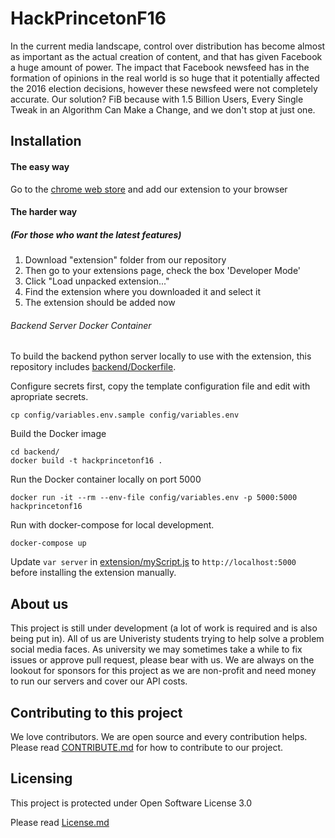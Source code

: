 # HackPrincetonF16

In the current media landscape, control over distribution has become almost as important as the actual creation of content, and that has given Facebook a huge amount of power. The impact that Facebook newsfeed has in the formation of opinions in the real world is so huge that it potentially affected the 2016 election decisions, however these newsfeed were not completely accurate. Our solution? FiB because with 1.5 Billion Users, Every Single Tweak in an Algorithm Can Make a Change, and we don't stop at just one.

## Installation
#### The easy way
Go to the [chrome web store](https://chrome.google.com/webstore/detail/project-fib/njfkbbdphllgkbdomopoiibhdkkohnbf "Chrome Web Store") and add our extension to your browser
#### The harder way
##### (For those who want the latest features)
1. Download "extension" folder from our repository
2. Then go to your extensions page, check the box 'Developer Mode'
3. Click "Load unpacked extension..."
4. Find the extension where you downloaded it and select it
5. The extension should be added now

###### Backend Server Docker Container
To build the backend python server locally to use with the extension, this repository includes [backend/Dockerfile](backend/Dockerfile).


Configure secrets first, copy the template configuration file and edit
with apropriate secrets.
```
cp config/variables.env.sample config/variables.env
```


Build the Docker image
```
cd backend/
docker build -t hackprincetonf16 .
```

Run the Docker container locally on port 5000
```
docker run -it --rm --env-file config/variables.env -p 5000:5000 hackprincetonf16
```


Run with docker-compose for local development.
```
docker-compose up
```

Update `var server` in [extension/myScript.js](extension/myScript.js) to `http://localhost:5000` before installing the extension manually.

## About us
This project is still under development (a lot of work is required and is also being put in). All of us are Univeristy students trying to help solve a problem social media faces. As university we may sometimes take a while to fix issues or approve pull request, please bear with us. We are always on the lookout for sponsors for this project as we are non-profit and need money to run our servers and cover our API costs.

## Contributing to this project
We love contributors. We are open source and every contribution helps. Please read [CONTRIBUTE.md](CONTRIBUTE.md) for how to contribute to our project.

## Licensing
This project is protected under Open Software License 3.0

Please read [License.md](License.md)

